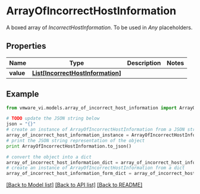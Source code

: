 # ArrayOfIncorrectHostInformation

A boxed array of *IncorrectHostInformation*. To be used in *Any* placeholders. 

## Properties
Name | Type | Description | Notes
------------ | ------------- | ------------- | -------------
**value** | [**List[IncorrectHostInformation]**](IncorrectHostInformation.md) |  | 

## Example

```python
from vmware_vi.models.array_of_incorrect_host_information import ArrayOfIncorrectHostInformation

# TODO update the JSON string below
json = "{}"
# create an instance of ArrayOfIncorrectHostInformation from a JSON string
array_of_incorrect_host_information_instance = ArrayOfIncorrectHostInformation.from_json(json)
# print the JSON string representation of the object
print ArrayOfIncorrectHostInformation.to_json()

# convert the object into a dict
array_of_incorrect_host_information_dict = array_of_incorrect_host_information_instance.to_dict()
# create an instance of ArrayOfIncorrectHostInformation from a dict
array_of_incorrect_host_information_form_dict = array_of_incorrect_host_information.from_dict(array_of_incorrect_host_information_dict)
```
[[Back to Model list]](../README.md#documentation-for-models) [[Back to API list]](../README.md#documentation-for-api-endpoints) [[Back to README]](../README.md)


